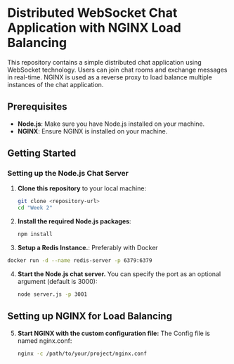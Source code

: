 # Distributed WebSocket Chat Application with NGINX Load Balancing

This repository contains a simple distributed chat application using WebSocket technology. Users can join chat rooms and exchange messages in real-time. NGINX is used as a reverse proxy to load balance multiple instances of the chat application.

## Prerequisites

- **Node.js**: Make sure you have Node.js installed on your machine.
- **NGINX**: Ensure NGINX is installed on your machine.

## Getting Started

### Setting up the Node.js Chat Server

1. **Clone this repository** to your local machine:

   ```bash
   git clone <repository-url>
   cd "Week 2"
   ```
   
2. **Install the required Node.js packages**:

   ```bash
   npm install
   ```

3. **Setup a Redis Instance.**: Preferably with Docker

 ```bash
 docker run -d --name redis-server -p 6379:6379
 ```

4. **Start the Node.js chat server.** You can specify the port as an optional argument (default is 3000):

   ```bash
   node server.js -p 3001
   ```
## Setting up NGINX for Load Balancing

5. **Start NGINX with the custom configuration file:** The Config file is named nginx.conf:

   ```bash
   nginx -c /path/to/your/project/nginx.conf
   ```
